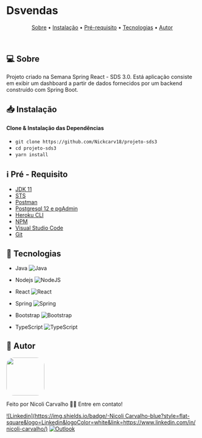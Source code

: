 # Dsvendas

<p align="center">
 <a href="https://github.com/Nickcarv18/projeto-sds3/#computer-sobre">Sobre</a> •
 <a href="https://github.com/Nickcarv18/projeto-sds3/#inbox_tray-instala%C3%A7%C3%A3o">Instalação</a> • 
 <a href="https://github.com/Nickcarv18/projeto-sds3/#information_source-pr%C3%A9---requisito">Pré-requisito</a> • 
 <a href="https://github.com/Nickcarv18/projeto-sds3/#-tecnologias">Tecnologias</a> • 
 <a href="https://github.com/Nickcarv18/projeto-sds3/#pushpin-autor">Autor</a>
</p>

​                                              

## :computer: Sobre

Projeto criado na Semana Spring React - SDS 3.0. Está aplicação consiste em exibir um dashboard a partir de dados fornecidos por um backend construído com Spring Boot.



## :inbox_tray: Instalação

#### Clone & Instalação das Dependências 

-  `git clone https://github.com/Nickcarv18/projeto-sds3`
- `cd projeto-sds3`
-  `yarn install`



## :information_source: Pré - Requisito

-  [JDK 11](https://www.azul.com/downloads/zulu-community/?version=java-11-lts&package=jdk)
-  [STS](https://spring.io/tools)
- [Postman](https://www.postman.com/downloads/)
- [Postgresql 12 e pgAdmin](https://www.enterprisedb.com/downloads/postgres-postgresql-downloads)
- [Heroku CLI ](https://devcenter.heroku.com/articles/heroku-cli#download-and-install)
- [NPM](https://nodejs.org/en/download/)
- [Visual Studio Code ](https://code.visualstudio.com/Download)
- [Git](https://git-scm.com/)



## 🚀 Tecnologias 

* Java <img alt="Java" src="https://img.shields.io/badge/java-%23ED8B00.svg?&style=for-the-badge&logo=java&logoColor=white"/>

* Nodejs <img alt="NodeJS" src="https://img.shields.io/badge/node.js-%2343853D.svg?&style=for-the-badge&logo=node.js&logoColor=white"/>

* React <img alt="React" src="https://img.shields.io/badge/react-%2320232a.svg?&style=for-the-badge&logo=react&logoColor=%2361DAFB"/>

* Spring <img alt="Spring" src="https://img.shields.io/badge/spring-%236DB33F.svg?&style=for-the-badge&logo=spring&logoColor=white"/>

* Bootstrap <img alt="Bootstrap" src="https://img.shields.io/badge/bootstrap-%23563D7C.svg?&style=for-the-badge&logo=bootstrap&logoColor=white"/>

* TypeScript  <img alt="TypeScript" src="https://img.shields.io/badge/typescript-%23007ACC.svg?&style=for-the-badge&logo=typescript&logoColor=white"/>

  

## :pushpin: Autor

<img style="border-radius: 20%;" src="https://avatars.githubusercontent.com/u/68923693?s=400&u=a1532671549193d89b2fc01370e4bf204013af02&v=4" width="100px;" alt=""/>

  Feito por Nicoli Carvalho 👋🏽 Entre em contato!

 [![Linkedin](https://img.shields.io/badge/-Nicoli Carvalho-blue?style=flat-square&logo=Linkedin&logoColor=white&link=https://www.linkedin.com/in/nicoli-carvalho/)](https://www.linkedin.com/in/nicoli-carvalho/)   [![Outlook](https://img.shields.io/badge/-nicolicaravlho1@hotmail.com-0078D4?style=flat&logo=microsoft-outlook&logoColor=white&link=mailto:nicolicaravlho1@hotmail.com)](mailto:nicolicaravlho1@hotmail.com)



